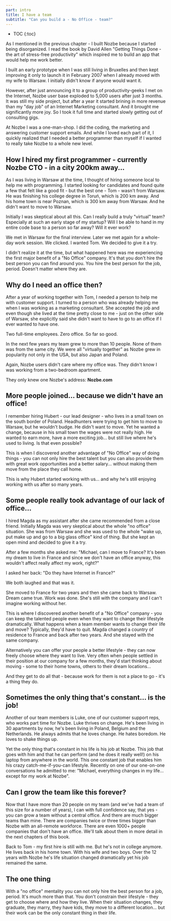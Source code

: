 ```yaml
---
part: intro
title: I have a team
subtitle: "Can you build a - No Office - team?"
---
```


* TOC
{:toc}

As I mentioned in the previous chapter - I built Nozbe because I started being disorganized. I read the book by David Allen "Getting Things Done - the art of stress-free productivity" which inspired me to build an app that would help me work better.

I built an early prototype when I was still living in Bruxelles and then kept improving it only to launch it in February 2007 when I already moved with my wife to Warsaw. I initially didn't know if anyone would want it.

However, after just announcing it to a group of productivity-geeks I met on the Internet, Nozbe user base exploded to 5,000 users after just 3 months. It was still my side project, but after a year it started brining in more revenue than my "day job" of an Internet Marketing consultant. And it brought me significantly more joy. So I took it full time and started slowly getting out of consulting gigs.

At Nozbe I was a one-man-shop. I did the coding, the marketing and answering customer support emails. And while I loved each part of it, I quickly realized that I needed a better programmer than myself if I wanted to really take Nozbe to a whole new level.

## How I hired my first programmer - currently Nozbe CTO - in a city 200km away...

As I was living in Warsaw at the time, I thought of hiring someone local to help me with programming. I started looking for candidates and found quite a few that felt like a good fit - but the best one - Tom - wasn't from Warsaw. He was finishing his college degree in Toruń, which is 200 km away. And his home town is near Poznan, which is 300 km away from Warsaw. And he didn't want to move to Warsaw.

Initially I was skeptical about all this. Can I really build a truly "virtual" team? Especially at such an early stage of my startup? Will I be able to hand in my entire code base to a person so far away? Will it ever work?

We met in Warsaw for the final interview. Later we met again for a whole-day work session. We clicked. I wanted Tom. We decided to give it a try.

I didn't realize it at the time, but what happened here was me experiencing the first major benefit of a "No Office" company. It's that you don't hire the best person you can find around you. You hire the best person for the job, period. Doesn't matter where they are.

## Why do I need an office then?

After a year of working together with Tom, I needed a person to help me with customer support. I turned to a person who was already helping me when I was working as a marketing consultant. She accepted the job and even though she lived at the time pretty close to me - just on the other side of Warsaw, she explicitly said she didn't want to have to go to an office if I ever wanted to have one.

Two full-time employees. Zero office. So far so good.

In the next few years my team grew to more than 10 people. None of them was from the same city. We were all "virtually together" as Nozbe grew in popularity not only in the USA, but also Japan and Poland.

Again, Nozbe users didn't care where my office was. They didn't know I was working from a two-bedroom apartment.

They only knew one Nozbe's address: **Nozbe.com**

## More people joined... because we didn't have an office!

I remember hiring Hubert - our lead designer - who lives in a small town on the south border of Poland. Headhunters were trying to get him to move to Warsaw, but he wouldn't budge. He didn't want to move. Yet he wanted a change, because in his small town the wages were not really high. He wanted to earn more, have a more exciting job... but still live where he's used to living. Is that even possible?

This is when I discovered another advantage of "No Office" way of doing things - you can not only hire the best talent but you can also provide them with great work opportunities and a better salary... without making them move from the place they call home.

This is why Hubert started working with us... and why he's still enjoying working with us after so many years.

## Some people really took advantage of our lack of office...

I hired Magda as my assistant after she came recommended from a close friend. Initially Magda was very skeptical about the whole "no office" situation. She was from Warsaw and she was used to the whole "wake up, put make up and go to a big glass office" kind of thing. But she kept an open mind and decided to give it a try.

After a few months she asked me: "Michael, can I move to France? It's been my dream to live in France and since we don't have an office anyway, this wouldn't affect really affect my work, right?"

I asked her back: "Do they have Internet in France?"

We both laughed and that was it.

She moved to France for two years and then she came back to Warsaw. Dream came true. Work was done. She's still with the company and I can't imagine working without her.

This is where I discovered another benefit of a "No Office" company - you can keep the talented people even when they want to change their lifestyle dramatically. What happens when a team member wants to change their life and move? Typically, they'd have to quit. Magda changed a country of residence to France and back after two years. And she stayed with the same company.

Alternatively you can offer your people a better lifestyle - they can now freely choose where they want to live. Very often when people settled in their position at our company for a few months, they'd start thinking about moving - some to their home towns, others to their dream locations...

And they get to do all that - because work for them is not a place to go - it's a thing they do.

## Sometimes the only thing that's constant... is the job!

Another of our team members is Luke, one of our customer support reps, who works part time for Nozbe. Luke thrives on change. He's been living in 30 apartments by now, he's been living in Poland, Belgium and the Netherlands. He always admits that he loves change. He hates boredom. He loves to shake things up.

Yet the only thing that's constant in his life is his job at Nozbe. This job that goes with him and that he can perform (and he does it really well!) on his laptop from anywhere in the world. This one constant job that enables him his crazy catch-me-if-you-can lifestyle. Recently on one of our one-on-one conversations he admitted to me: "Michael, everything changes in my life... except for my work at Nozbe".

## Can I grow the team like this forever?

Now that I have more than 20 people on my team (and we've had a team of this size for a number of years), I can with full confidence say, that yes - you can grow a team without a central office. And there are much bigger teams than mine. There are companies twice or three times bigger than Nozbe with an all-remote workforce. There are even 1000+ people companies that don't have an office. We'll talk about them in more detail in the next chapters of this book.

Back to Tom - my first hire is still with me. But he's not in college anymore. He lives back in his home town. With his wife and two boys. Over the 12 years with Nozbe he's life situation changed dramatically yet his job remained the same.

## The one thing

With a "no office" mentality you can not only hire the best person for a job, period. It's much more than that. You don't constrain their lifestyle - they get to choose where and how they live. When their situation changes, they graduate, they marry, they have kids, they move to a different location... but their work can be the only constant thing in their life.
